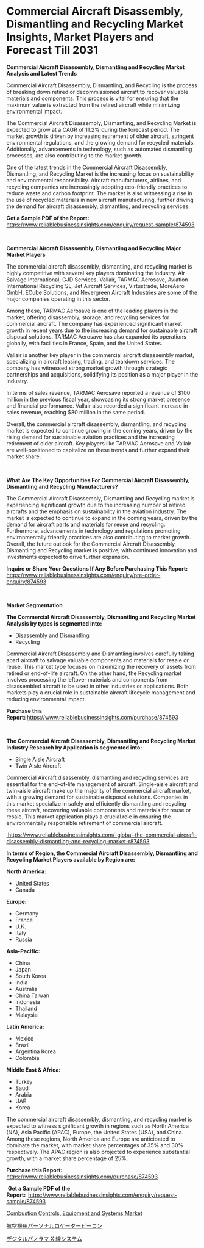 <p><h1>Commercial Aircraft Disassembly, Dismantling and Recycling Market Insights, Market Players and Forecast Till 2031</h1></p><p><strong>Commercial Aircraft Disassembly, Dismantling and Recycling Market Analysis and Latest Trends</strong></p>
<p><p>Commercial Aircraft Disassembly, Dismantling, and Recycling is the process of breaking down retired or decommissioned aircraft to recover valuable materials and components. This process is vital for ensuring that the maximum value is extracted from the retired aircraft while minimizing environmental impact.</p><p>The Commercial Aircraft Disassembly, Dismantling, and Recycling Market is expected to grow at a CAGR of 11.2% during the forecast period. The market growth is driven by increasing retirement of older aircraft, stringent environmental regulations, and the growing demand for recycled materials. Additionally, advancements in technology, such as automated dismantling processes, are also contributing to the market growth.</p><p>One of the latest trends in the Commercial Aircraft Disassembly, Dismantling, and Recycling Market is the increasing focus on sustainability and environmental responsibility. Aircraft manufacturers, airlines, and recycling companies are increasingly adopting eco-friendly practices to reduce waste and carbon footprint. The market is also witnessing a rise in the use of recycled materials in new aircraft manufacturing, further driving the demand for aircraft disassembly, dismantling, and recycling services.</p></p>
<p><strong>Get a Sample PDF of the Report:&nbsp;</strong> <a href="https://www.reliablebusinessinsights.com/enquiry/request-sample/874593">https://www.reliablebusinessinsights.com/enquiry/request-sample/874593</a></p>
<p>&nbsp;</p>
<p><strong>Commercial Aircraft Disassembly, Dismantling and Recycling Major Market Players</strong></p>
<p><p>The commercial aircraft disassembly, dismantling, and recycling market is highly competitive with several key players dominating the industry. Air Salvage International, GJD Services, Vallair, TARMAC Aerosave, Aviation International Recycling SL, Jet Aircraft Services, Virtustrade, MoreAero GmbH, ECube Solutions, and Nevergreen Aircraft Industries are some of the major companies operating in this sector.</p><p>Among these, TARMAC Aerosave is one of the leading players in the market, offering disassembly, storage, and recycling services for commercial aircraft. The company has experienced significant market growth in recent years due to the increasing demand for sustainable aircraft disposal solutions. TARMAC Aerosave has also expanded its operations globally, with facilities in France, Spain, and the United States.</p><p>Vallair is another key player in the commercial aircraft disassembly market, specializing in aircraft leasing, trading, and teardown services. The company has witnessed strong market growth through strategic partnerships and acquisitions, solidifying its position as a major player in the industry.</p><p>In terms of sales revenue, TARMAC Aerosave reported a revenue of $100 million in the previous fiscal year, showcasing its strong market presence and financial performance. Vallair also recorded a significant increase in sales revenue, reaching $80 million in the same period.</p><p>Overall, the commercial aircraft disassembly, dismantling, and recycling market is expected to continue growing in the coming years, driven by the rising demand for sustainable aviation practices and the increasing retirement of older aircraft. Key players like TARMAC Aerosave and Vallair are well-positioned to capitalize on these trends and further expand their market share.</p></p>
<p>&nbsp;</p>
<p><strong>What Are The Key Opportunities For Commercial Aircraft Disassembly, Dismantling and Recycling Manufacturers?</strong></p>
<p><p>The Commercial Aircraft Disassembly, Dismantling and Recycling market is experiencing significant growth due to the increasing number of retired aircrafts and the emphasis on sustainability in the aviation industry. The market is expected to continue to expand in the coming years, driven by the demand for aircraft parts and materials for reuse and recycling. Furthermore, advancements in technology and regulations promoting environmentally friendly practices are also contributing to market growth. Overall, the future outlook for the Commercial Aircraft Disassembly, Dismantling and Recycling market is positive, with continued innovation and investments expected to drive further expansion.</p></p>
<p><strong>Inquire or Share Your Questions If Any Before Purchasing This Report:</strong> <a href="https://www.reliablebusinessinsights.com/enquiry/pre-order-enquiry/874593">https://www.reliablebusinessinsights.com/enquiry/pre-order-enquiry/874593</a></p>
<p>&nbsp;</p>
<p><strong>Market Segmentation</strong></p>
<p><strong>The Commercial Aircraft Disassembly, Dismantling and Recycling Market Analysis by types is segmented into:</strong></p>
<p><ul><li>Disassembly and Dismantling</li><li>Recycling</li></ul></p>
<p><p>Commercial Aircraft Disassembly and Dismantling involves carefully taking apart aircraft to salvage valuable components and materials for resale or reuse. This market type focuses on maximizing the recovery of assets from retired or end-of-life aircraft. On the other hand, the Recycling market involves processing the leftover materials and components from disassembled aircraft to be used in other industries or applications. Both markets play a crucial role in sustainable aircraft lifecycle management and reducing environmental impact.</p></p>
<p><strong>Purchase this Report:&nbsp;</strong><a href="https://www.reliablebusinessinsights.com/purchase/874593">https://www.reliablebusinessinsights.com/purchase/874593</a></p>
<p>&nbsp;</p>
<p><strong>The Commercial Aircraft Disassembly, Dismantling and Recycling Market Industry Research by Application is segmented into:</strong></p>
<p><ul><li>Single Aisle Aircraft</li><li>Twin Aisle Aircraft</li></ul></p>
<p><p>Commercial Aircraft disassembly, dismantling and recycling services are essential for the end-of-life management of aircraft. Single-aisle aircraft and twin-aisle aircraft make up the majority of the commercial aircraft market, with a growing demand for sustainable disposal solutions. Companies in this market specialize in safely and efficiently dismantling and recycling these aircraft, recovering valuable components and materials for reuse or resale. This market application plays a crucial role in ensuring the environmentally responsible retirement of commercial aircraft.</p></p>
<p><a href="https://www.reliablebusinessinsights.com/-global-the-commercial-aircraft-disassembly-dismantling-and-recycling-market-r874593">&nbsp;https://www.reliablebusinessinsights.com/-global-the-commercial-aircraft-disassembly-dismantling-and-recycling-market-r874593</a></p>
<p><strong>In terms of Region, the Commercial Aircraft Disassembly, Dismantling and Recycling Market Players available by Region are:</strong></p>
<p>
    <p> <strong> North America: </strong>
        <ul>
            <li>United States</li>
            <li>Canada</li>
        </ul>
        </p> 
    <p> <strong> Europe: </strong>
        <ul>
            <li>Germany</li>
            <li>France</li>
            <li>U.K.</li>
            <li>Italy</li>
            <li>Russia</li>
        </ul>
        </p> 
    <p> <strong> Asia-Pacific: </strong>
        <ul>
            <li>China</li>
            <li>Japan</li>
            <li>South Korea</li>
            <li>India</li>
            <li>Australia</li>
            <li>China Taiwan</li>
            <li>Indonesia</li>
            <li>Thailand</li>
            <li>Malaysia</li>
        </ul>
        </p> 
    <p> <strong> Latin America: </strong>
        <ul>
            <li>Mexico</li>
            <li>Brazil</li>
            <li>Argentina Korea</li>
            <li>Colombia</li>
        </ul>
        </p> 
    <p> <strong> Middle East & Africa: </strong>
        <ul>
            <li>Turkey</li>
            <li>Saudi</li>
            <li>Arabia</li>
            <li>UAE</li>
            <li>Korea</li>
        </ul>
    </p>
    </p>
<p><p>The commercial aircraft disassembly, dismantling, and recycling market is expected to witness significant growth in regions such as North America (NA), Asia Pacific (APAC), Europe, the United States (USA), and China. Among these regions, North America and Europe are anticipated to dominate the market, with market share percentages of 35% and 30% respectively. The APAC region is also projected to experience substantial growth, with a market share percentage of 25%.</p></p>
<p><strong>Purchase this Report: </strong><a href="https://www.reliablebusinessinsights.com/purchase/874593">https://www.reliablebusinessinsights.com/purchase/874593</a></p>
<p>&nbsp;<strong>Get a Sample PDF of the Report:&nbsp;&nbsp;</strong><a href="https://www.reliablebusinessinsights.com/enquiry/request-sample/874593">https://www.reliablebusinessinsights.com/enquiry/request-sample/874593</a></p>
<p><strong></strong></p>
<p><p><a href="https://github.com/JennyferFeil2023/Market-Research-Report-List-1/blob/main/combustion-controls-equipment-and-systems-market.md">Combustion Controls, Equipment and Systems Market</a></p><p><a href="https://github.com/WhitneyMurphy1982/Market-Research-Report-List-1/blob/main/316695984621.md">航空機用パーソナルロケータービーコン</a></p><p><a href="https://github.com/oqxogxyvqe90775/Market-Research-Report-List-2/blob/main/583031084622.md">デジタルパノラマ X 線システム</a></p></p>